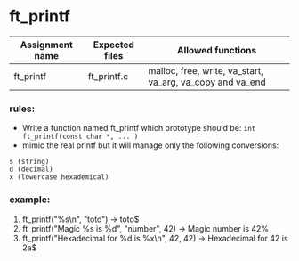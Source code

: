 # ft_printf

| Assignment name | Expected files | Allowed functions |
| --------------- | -------------  | ----------------- |
| ft_printf      | ft_printf.c  | malloc, free, write, va_start, va_arg, va_copy and va_end|

### rules:
* Write a function named ft_printf which prototype should be: ``` int ft_printf(const char *, ... ) ```
* mimic the real printf but it will manage only the following conversions:
```
s (string)
d (decimal) 
x (lowercase hexademical)
```

### example:
1. ft_printf("%s\n", "toto") -> toto$
2. ft_printf("Magic %s is %d", "number", 42) -> Magic number is 42%
3. ft_printf("Hexadecimal for %d is %x\n", 42, 42) -> Hexadecimal for 42 is 2a$
